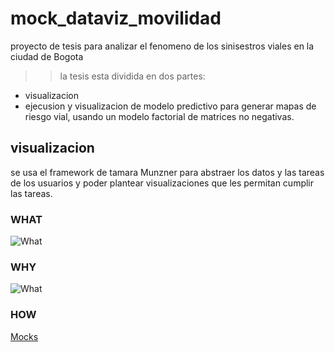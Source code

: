 # mock_dataviz_movilidad

proyecto de tesis para analizar el fenomeno de los sinisestros viales en la ciudad de Bogota

>> la tesis esta dividida en dos partes:

* visualizacion
* ejecusion y visualizacion de modelo predictivo para generar mapas de riesgo vial, usando un modelo factorial de matrices no negativas.



## visualizacion

se usa el framework de tamara Munzner para abstraer los datos y las tareas de los usuarios y poder plantear visualizaciones que les permitan cumplir las tareas.


### WHAT

![What](https://fabianheredia.github.io/mock_dataviz_movilidad/img/w.png )

### WHY
![What](https://fabianheredia.github.io/mock_dataviz_movilidad/img/h.png )

### HOW

[Mocks](https://fabianheredia.github.io/mock_dataviz_movilidad/index.html#home_page)